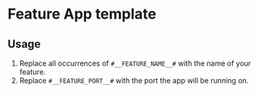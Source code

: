 # Feature App template

## Usage

1. Replace all occurrences of `#__FEATURE_NAME__#` with the name of your feature.
2. Replace `#__FEATURE_PORT__#` with the port the app will be running on.
